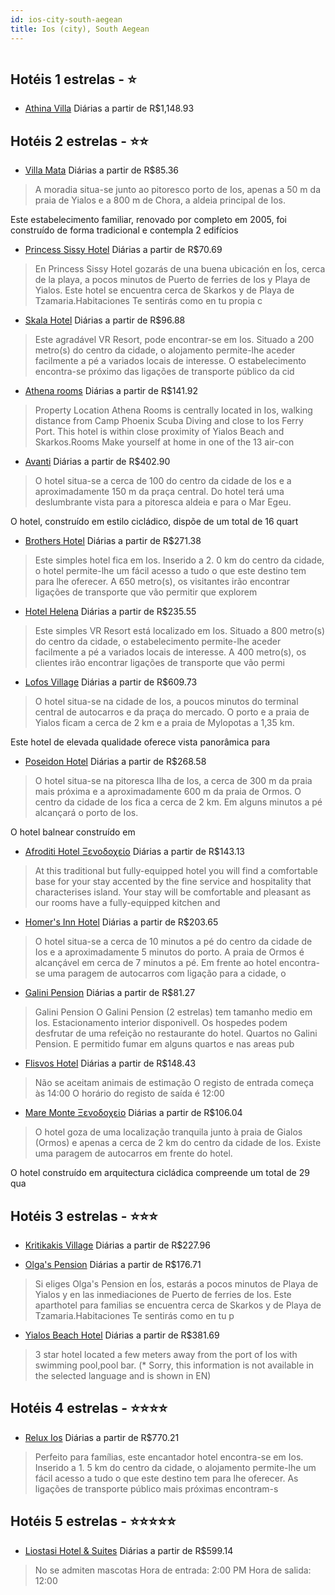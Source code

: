 ```yaml
---
id: ios-city-south-aegean
title: Ios (city), South Aegean
---
```


<center><img src="http://photos.hotelbeds.com/giata/07/076306/076306a_hb_a_005.jpg" alt="" /></center>


## Hotéis 1 estrelas - ⭐️

-    [Athina Villa](https://www.hurb.com/hoteis/ios-city/athina-villa-JNP-JP444368?cmp=18055) Diárias a partir de R$1,148.93
   > 

## Hotéis 2 estrelas - ⭐️⭐️

-    [Villa Mata](https://www.hurb.com/hoteis/ios-city/villa-mata-JNP-JP027084?cmp=18055) Diárias a partir de R$85.36
   > A moradia situa-se junto ao pitoresco porto de Ios, apenas a 50 m da praia de Yialos e a 800 m de Chora, a aldeia principal de Ios.

Este estabelecimento familiar, renovado por completo em 2005, foi construído de forma tradicional e contempla 2 edifícios 
-    [Princess Sissy Hotel](https://www.hurb.com/hoteis/ios-city/princess-sissy-hotel-JNP-JP859504?cmp=18055) Diárias a partir de R$70.69
   > En Princess Sissy Hotel gozarás de una buena ubicación en Íos, cerca de la playa, a pocos minutos de Puerto de ferries de Ios y Playa de Yialos.  Este hotel se encuentra cerca de Skarkos y de Playa de Tzamaria.Habitaciones  Te sentirás como en tu propia c
-    [Skala Hotel](https://www.hurb.com/hoteis/ios-city/skala-hotel-JNP-JP027088?cmp=18055) Diárias a partir de R$96.88
   > Este agradável VR Resort, pode encontrar-se em Ios. Situado a 200 metro(s) do centro da cidade, o alojamento permite-lhe aceder facilmente a pé a variados locais de interesse. O estabelecimento encontra-se próximo das ligações de transporte público da cid
-    [Athena rooms](https://www.hurb.com/hoteis/ios-city/athena-rooms-JNP-JP481268?cmp=18055) Diárias a partir de R$141.92
   > Property Location Athena Rooms is centrally located in Ios, walking distance from Camp Phoenix Scuba Diving and close to Ios Ferry Port.  This hotel is within close proximity of Yialos Beach and Skarkos.Rooms Make yourself at home in one of the 13 air-con
-    [Avanti](https://www.hurb.com/hoteis/ios-city/avanti-JNP-JP027071?cmp=18055) Diárias a partir de R$402.90
   > O hotel situa-se a cerca de 100 do centro da cidade de Ios e a aproximadamente 150 m da praça central. Do hotel terá uma deslumbrante vista para a pitoresca aldeia e para o Mar Egeu.

O hotel, construído em estilo cicládico, dispõe de um total de 16 quart
-    [Brothers Hotel](https://www.hurb.com/hoteis/ios-city/brothers-hotel-JNP-JP027081?cmp=18055) Diárias a partir de R$271.38
   > Este simples hotel fica em Ios. Inserido a 2. 0 km do centro da cidade, o hotel permite-lhe um fácil acesso a tudo o que este destino tem para lhe oferecer. A 650 metro(s), os visitantes irão encontrar ligações de transporte que vão permitir que explorem 
-    [Hotel Helena](https://www.hurb.com/hoteis/ios-city/hotel-helena-JNP-JP340490?cmp=18055) Diárias a partir de R$235.55
   > Este simples VR Resort está localizado em Ios. Situado a 800 metro(s) do centro da cidade, o estabelecimento permite-lhe aceder facilmente a pé a variados locais de interesse. A 400 metro(s), os clientes irão encontrar ligações de transporte que vão permi
-    [Lofos Village](https://www.hurb.com/hoteis/ios-city/lofos-village-JNP-JP902803?cmp=18055) Diárias a partir de R$609.73
   > O hotel situa-se na cidade de Ios, a poucos minutos do terminal central de autocarros e da praça do mercado. O porto e a praia de Yialos ficam a cerca de 2 km e a praia de Mylopotas a 1,35 km.

Este hotel de elevada qualidade oferece vista panorâmica para
-    [Poseidon Hotel](https://www.hurb.com/hoteis/ios-city/poseidon-hotel-JNP-JP027080?cmp=18055) Diárias a partir de R$268.58
   > O hotel situa-se na pitoresca Ilha de Ios, a cerca de 300 m da praia mais próxima e a aproximadamente 600 m da praia de Ormos. O centro da cidade de Ios fica a cerca de 2 km. Em alguns minutos a pé alcançará o porto de Ios.

O hotel balnear construído em 
-    [Afroditi Hotel Ξενοδοχείο](https://www.hurb.com/hoteis/ios-city/afroditi-hotel-ksenodokheio-JNP-JP714712?cmp=18055) Diárias a partir de R$143.13
   > At this traditional but fully-equipped hotel you will find a comfortable base for your stay accented by the fine service and hospitality that characterises island.  Your stay will be comfortable and pleasant as our rooms have a fully-equipped kitchen and 
-    [Homer's Inn Hotel](https://www.hurb.com/hoteis/ios-city/homer-s-inn-hotel-JNP-JP146736?cmp=18055) Diárias a partir de R$203.65
   > O hotel situa-se a cerca de 10 minutos a pé do centro da cidade de Ios e a aproximadamente 5 minutos do porto. A praia de Ormos é alcançável em cerca de 7 minutos a pé. Em frente ao hotel encontra-se uma paragem de autocarros com ligação para a cidade, o 
-    [Galini Pension](https://www.hurb.com/hoteis/ios-city/galini-pension-JNP-JP928537?cmp=18055) Diárias a partir de R$81.27
   > Galini Pension O Galini Pension (2 estrelas) tem tamanho medio em Ios. Estacionamento interior disponivell. Os hospedes podem desfrutar de uma refeição no restaurante do hotel. Quartos no Galini Pension. E permitido fumar em alguns quartos e nas areas pub
-    [Flisvos Hotel](https://www.hurb.com/hoteis/ios-city/flisvos-hotel-JNP-JP280145?cmp=18055) Diárias a partir de R$148.43
   > Não se aceitam animais de estimação O registo de entrada começa às 14:00 O horário do registo de saída é 12:00
-    [Mare Monte Ξενοδοχείο](https://www.hurb.com/hoteis/ios-city/mare-monte-ksenodokheio-JNP-JP973786?cmp=18055) Diárias a partir de R$106.04
   > O hotel goza de uma localização tranquila junto à praia de Gialos (Ormos) e apenas a cerca de 2 km do centro da cidade de Ios. Existe uma paragem de autocarros em frente do hotel.

O hotel construído em arquitectura cicládica compreende um total de 29 qua

## Hotéis 3 estrelas - ⭐️⭐️⭐️

-    [Kritikakis Village](https://www.hurb.com/hoteis/ios-city/kritikakis-village-JNP-JP618692?cmp=18055) Diárias a partir de R$227.96
   > 
-    [Olga's Pension](https://www.hurb.com/hoteis/ios-city/olga-s-pension-JNP-JP842694?cmp=18055) Diárias a partir de R$176.71
   > Si eliges Olga&apos;s Pension en Íos, estarás a pocos minutos de Playa de Yialos y en las inmediaciones de Puerto de ferries de Ios.  Este aparthotel para familias se encuentra cerca de Skarkos y de Playa de Tzamaria.Habitaciones  Te sentirás como en tu p
-    [Yialos Beach Hotel](https://www.hurb.com/hoteis/ios-city/yialos-beach-hotel-JNP-JP949822?cmp=18055) Diárias a partir de R$381.69
   > 3 star hotel located a few meters away from the port of Ios with swimming pool,pool bar. (* Sorry, this information is not available in the selected language and is shown in EN) 

## Hotéis 4 estrelas - ⭐️⭐️⭐️⭐️

-    [Relux Ios](https://www.hurb.com/hoteis/ios-city/relux-ios-JNP-JP941897?cmp=18055) Diárias a partir de R$770.21
   > Perfeito para famílias, este encantador hotel encontra-se em Ios. Inserido a 1. 5 km do centro da cidade, o alojamento permite-lhe um fácil acesso a tudo o que este destino tem para lhe oferecer. As ligações de transporte público mais próximas encontram-s

## Hotéis 5 estrelas - ⭐️⭐️⭐️⭐️⭐️

-    [Liostasi Hotel & Suites](https://www.hurb.com/hoteis/ios-city/liostasi-hotel-suites-JNP-JP813575?cmp=18055) Diárias a partir de R$599.14
   > No se admiten mascotas Hora de entrada: 2:00 PM Hora de salida: 12:00
